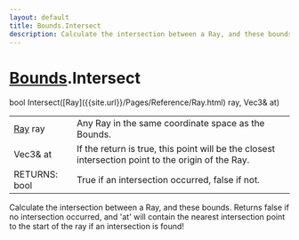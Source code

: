 ```yaml
---
layout: default
title: Bounds.Intersect
description: Calculate the intersection between a Ray, and these bounds. Returns false if no intersection occurred, and 'at' will contain the nearest intersection point to the start of the ray if an intersection is found!
---
```

# [Bounds]({{site.url}}/Pages/Reference/Bounds.html).Intersect

<div class='signature' markdown='1'>
bool Intersect([Ray]({{site.url}}/Pages/Reference/Ray.html) ray, Vec3& at)
</div>

|  |  |
|--|--|
|[Ray]({{site.url}}/Pages/Reference/Ray.html) ray|Any Ray in the same coordinate space as the Bounds.|
|Vec3& at|If the return is true, this point will be the closest intersection              point to the origin of the Ray.|
|RETURNS: bool|True if an intersection occurred, false if not.|

Calculate the intersection between a Ray, and these bounds. Returns false
if no intersection occurred, and 'at' will contain the nearest intersection point to
the start of the ray if an intersection is found!



